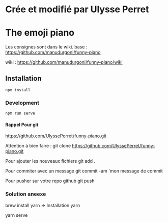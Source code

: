 # Crée et modifié par Ulysse Perret
# The emoji piano

Les consignes sont dans le wiki.
base : https://github.com/manudurgoni/funny-piano

wiki : https://github.com/manudurgoni/funny-piano/wiki

## Installation
```
npm install
```

### Development
```
npm run serve
```

#### Rappel Pour git
https://github.com/UlyssePerret/funny-piano.git

Attention à bien faire :
git clone https://github.com/UlyssePerret/funny-piano.git

Pour ajouter les nouveaux fichiers git add .

Pour commiter avec un message git commit -am 'mon message de commit

Pour pusher sur votre repo github git push

### Solution aneexe
brew install yarn => Installation yarn

yarn serve
